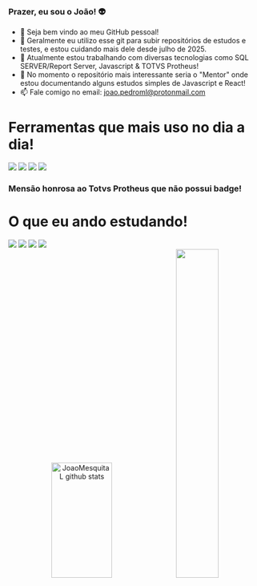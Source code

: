 ### Prazer, eu sou o João! 👽

- 🔎 Seja bem vindo ao meu GitHub pessoal!
- 📜 Geralmente eu utilizo esse git para subir repositórios de estudos e testes, e estou cuidando mais dele desde julho de 2025.
- 🔭 Atualmente estou trabalhando com diversas tecnologias como SQL SERVER/Report Server, Javascript & TOTVS Protheus!
- 🌱 No momento o repositório mais interessante seria o "Mentor" onde estou documentando alguns estudos simples de Javascript e React!
- 📫 Fale comigo no email: joao.pedroml@protonmail.com

<div>
  <h1> Ferramentas que mais uso no dia a dia!</h1>
  <img src="https://img.shields.io/badge/github-%23121011.svg?style=for-the-badge&logo=github&logoColor=white"/>
  <img src="https://img.shields.io/badge/Microsoft%20SQL%20Server-CC2927?style=for-the-badge&logo=microsoft%20sql%20server&logoColor=white"/>
  <img src="https://img.shields.io/badge/Windows_11-0078d4?style=for-the-badge&logo=windows-11&logoColor=white"/>
  <img src="https://img.shields.io/badge/VSCode-0078D4?style=for-the-badge&logo=visual%20studio%20code&logoColor=white"/>
  <h3> Mensão honrosa ao Totvs Protheus que não possui badge!</h3>
</div>

<div>
  <h1> O que eu ando estudando!</h1>
  <img src="https://img.shields.io/badge/JavaScript-323330?style=for-the-badge&logo=javascript&logoColor=F7DF1E"/>
  <img src="https://img.shields.io/badge/node.js-6DA55F?style=for-the-badge&logo=node.js&logoColor=white"/>
  <img src="https://img.shields.io/badge/express.js-%23404d59.svg?style=for-the-badge&logo=express&logoColor=%2361DAFB"/>
  <img src="https://img.shields.io/badge/react-%2320232a.svg?style=for-the-badge&logo=react&logoColor=%2361DAFB"/>
</div>

<div align="center">
<img width="49%" height="230em" src="https://github-readme-stats.vercel.app/api?username=joaomesquital&show_icons=true&theme=dark" alt="JoaoMesquitaL github stats"/>
<img width="41%" heigth="180em" src="https://github-readme-stats.vercel.app/api/top-langs/?username=JoaoMesquitaL&layout=compact&theme=dark"/>
</div>

<!-- Grafico de frequencia
[![Ashutosh's github activity graph](https://github-readme-activity-graph.cyclic.app/graph?username=JoaoMesquitaL&bg_color=000000&color=ffffff&line=ffffff&point=00bfff&area=true&hide_border=true)](https://github.com/ashutosh00710/github-readme-activity-graph)
-->


<!--
  ![Javascript](https://img.shields.io/badge/JavaScript-323330?style=for-the-badge&logo=javascript&logoColor=F7DF1E)
  ![Bootstrap](https://img.shields.io/badge/Bootstrap-563D7C?style=for-the-badge&logo=bootstrap&logoColor=white)
  ![HTML](https://img.shields.io/badge/HTML5-E34F26?style=for-the-badge&logo=html5&logoColor=white)
  ![PHP](https://img.shields.io/badge/PHP-777BB4?style=for-the-badge&logo=php&logoColor=white)
-->
